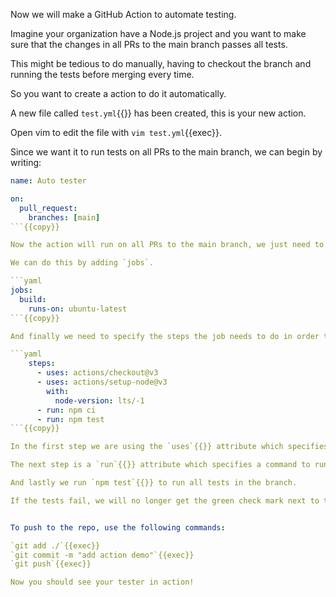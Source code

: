 Now we will make a GitHub Action to automate testing.

Imagine your organization have a Node.js project and you want to make sure that the changes in all PRs to the main branch passes all tests.

This might be tedious to do manually, having to checkout the branch and running the tests before merging every time.

So you want to create a action to do it automatically.

A new file called `test.yml`{{}} has been created, this is your new action.

Open vim to edit the file with `vim test.yml`{{exec}}.

Since we want it to run tests on all PRs to the main branch, we can begin by writing:

```yaml
name: Auto tester

on:
  pull_request:
    branches: [main]
```{{copy}}

Now the action will run on all PRs to the main branch, we just need to specify *what* it is supposed to do on these PRs.

We can do this by adding `jobs`.

```yaml
jobs:
  build:
    runs-on: ubuntu-latest
```{{copy}}

And finally we need to specify the steps the job needs to do in order to run the tests.

```yaml
    steps:
      - uses: actions/checkout@v3
      - uses: actions/setup-node@v3
        with:
          node-version: lts/-1
      - run: npm ci
      - run: npm test
```{{copy}}

In the first step we are using the `uses`{{}} attribute which specifies another action to use in our action, in this case we are using `actions/checkout@v3`{{}} which checks out the branch of the incoming PR for us. After that we use `actions/setup-node@v3`{{}} which sets up Node.js in our Ubuntu environment.

The next step is a `run`{{}} attribute which specifies a command to run, in this case `npm ci`{{}} which is a Node.js command to make a clean install.

And lastly we run `npm test`{{}} to run all tests in the branch.

If the tests fail, we will no longer get the green check mark next to the commit, it will now show up as a red cross mark.


To push to the repo, use the following commands:

`git add ./`{{exec}}
`git commit -m "add action demo"`{{exec}}
`git push`{{exec}}

Now you should see your tester in action!